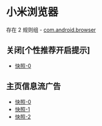 # 小米浏览器

存在 2 规则组 - [com.android.browser](/src/apps/com.android.browser.ts)

## 关闭[个性推荐开启提示]

- [快照-0](https://gkd-kit.gitee.io/import/12829403)

## 主页信息流广告

- [快照-0](https://i.gkd.li/import/12894221)
- [快照-1](https://i.gkd.li/import/12893649)
- [快照-2](https://i.gkd.li/import/12894234)
